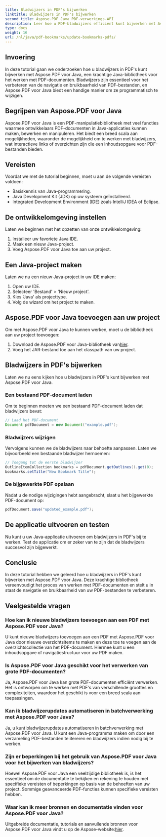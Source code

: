 ```yaml
---
title: Bladwijzers in PDF's bijwerken
linktitle: Bladwijzers in PDF's bijwerken
second_title: Aspose.PDF Java PDF-verwerkings-API
description: Leer hoe u PDF-bladwijzers efficiënt kunt bijwerken met Aspose.PDF voor Java. Onze stapsgewijze handleiding vereenvoudigt het proces.
type: docs
weight: 16
url: /nl/java/pdf-bookmarks/update-bookmarks-pdfs/
---
```


## Invoering

In deze tutorial gaan we onderzoeken hoe u bladwijzers in PDF's kunt bijwerken met Aspose.PDF voor Java, een krachtige Java-bibliotheek voor het werken met PDF-documenten. Bladwijzers zijn essentieel voor het verbeteren van de navigatie en bruikbaarheid van PDF-bestanden, en Aspose.PDF voor Java biedt een handige manier om ze programmatisch te wijzigen.

## Begrijpen van Aspose.PDF voor Java

Aspose.PDF voor Java is een PDF-manipulatiebibliotheek met veel functies waarmee ontwikkelaars PDF-documenten in Java-applicaties kunnen maken, bewerken en manipuleren. Het biedt een breed scala aan mogelijkheden, waaronder de mogelijkheid om te werken met bladwijzers, wat interactieve links of overzichten zijn die een inhoudsopgave voor PDF-bestanden bieden.

## Vereisten

Voordat we met de tutorial beginnen, moet u aan de volgende vereisten voldoen:

- Basiskennis van Java-programmering.
- Java Development Kit (JDK) op uw systeem geïnstalleerd.
- Integrated Development Environment (IDE) zoals IntelliJ IDEA of Eclipse.

## De ontwikkelomgeving instellen

Laten we beginnen met het opzetten van onze ontwikkelomgeving:

1. Installeer uw favoriete Java IDE.
2. Maak een nieuw Java-project.
3. Voeg Aspose.PDF voor Java toe aan uw project.

## Een Java-project maken

Laten we nu een nieuw Java-project in uw IDE maken:

1. Open uw IDE.
2. Selecteer 'Bestand' > 'Nieuw project'.
3. Kies 'Java' als projecttype.
4. Volg de wizard om het project te maken.

## Aspose.PDF voor Java toevoegen aan uw project

Om met Aspose.PDF voor Java te kunnen werken, moet u de bibliotheek aan uw project toevoegen:

1.  Download de Aspose.PDF voor Java-bibliotheek van[hier](https://releases.aspose.com/pdf/java/).
2. Voeg het JAR-bestand toe aan het classpath van uw project.

## Bladwijzers in PDF's bijwerken

Laten we nu eens kijken hoe u bladwijzers in PDF's kunt bijwerken met Aspose.PDF voor Java.

### Een bestaand PDF-document laden

Om te beginnen moeten we een bestaand PDF-document laden dat bladwijzers bevat:

```java
// Laad het PDF-document
Document pdfDocument = new Document("example.pdf");
```

### Bladwijzers wijzigen

Vervolgens kunnen we de bladwijzers naar behoefte aanpassen. Laten we bijvoorbeeld een bestaande bladwijzer hernoemen:

```java
// Toegang tot de eerste bladwijzer
OutlineItemCollection bookmarks = pdfDocument.getOutlines().get(0);
bookmarks.setTitle("New Bookmark Title");
```

### De bijgewerkte PDF opslaan

Nadat u de nodige wijzigingen hebt aangebracht, slaat u het bijgewerkte PDF-document op:

```java
pdfDocument.save("updated_example.pdf");
```

## De applicatie uitvoeren en testen

Nu kunt u uw Java-applicatie uitvoeren om bladwijzers in PDF's bij te werken. Test de applicatie om er zeker van te zijn dat de bladwijzers succesvol zijn bijgewerkt.

## Conclusie

In deze tutorial hebben we geleerd hoe u bladwijzers in PDF's kunt bijwerken met Aspose.PDF voor Java. Deze krachtige bibliotheek vereenvoudigt het proces van werken met PDF-documenten en stelt u in staat de navigatie en bruikbaarheid van uw PDF-bestanden te verbeteren.

## Veelgestelde vragen

### Hoe kan ik nieuwe bladwijzers toevoegen aan een PDF met Aspose.PDF voor Java?

U kunt nieuwe bladwijzers toevoegen aan een PDF met Aspose.PDF voor Java door nieuwe overzichtsitems te maken en deze toe te voegen aan de overzichtscollectie van het PDF-document. Hiermee kunt u een inhoudsopgave of navigatiestructuur voor uw PDF maken.

### Is Aspose.PDF voor Java geschikt voor het verwerken van grote PDF-documenten?

Ja, Aspose.PDF voor Java kan grote PDF-documenten efficiënt verwerken. Het is ontworpen om te werken met PDF's van verschillende groottes en complexiteiten, waardoor het geschikt is voor een breed scala aan toepassingen.

### Kan ik bladwijzerupdates automatiseren in batchverwerking met Aspose.PDF voor Java?

Ja, u kunt bladwijzerupdates automatiseren in batchverwerking met Aspose.PDF voor Java. U kunt een Java-programma maken om door een verzameling PDF-bestanden te itereren en bladwijzers indien nodig bij te werken.

### Zijn er beperkingen bij het gebruik van Aspose.PDF voor Java voor het bijwerken van bladwijzers?

Hoewel Aspose.PDF voor Java een veelzijdige bibliotheek is, is het essentieel om de documentatie te bekijken en rekening te houden met specifieke vereisten of beperkingen op basis van de behoeften van uw project. Sommige geavanceerde PDF-functies kunnen specifieke vereisten hebben.

### Waar kan ik meer bronnen en documentatie vinden voor Aspose.PDF voor Java?

 Uitgebreide documentatie, tutorials en aanvullende bronnen voor Aspose.PDF voor Java vindt u op de Aspose-website:[hier](https://reference.aspose.com/pdf/java/).